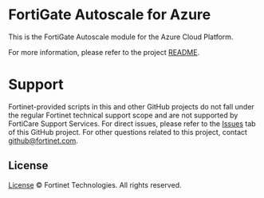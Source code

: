 # FortiGate Autoscale for Azure
This is the FortiGate Autoscale module for the Azure Cloud Platform.

For more information, please refer to the project [README](https://github.com/fortinet/fortigate-autoscale/blob/main/README.md).

# Support
Fortinet-provided scripts in this and other GitHub projects do not fall under the regular Fortinet technical support scope and are not supported by FortiCare Support Services.
For direct issues, please refer to the [Issues](https://github.com/fortinet/fortigate-autoscale/issues) tab of this GitHub project.
For other questions related to this project, contact [github@fortinet.com](mailto:github@fortinet.com).

## License
[License](https://github.com/fortinet/fortigate-autoscale/blob/main/LICENSE) © Fortinet Technologies. All rights reserved.
